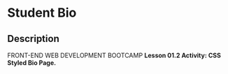 # Student Bio

## Description

FRONT-END WEB DEVELOPMENT BOOTCAMP
<b>
Lesson 01.2 
<b>
Activity: CSS Styled Bio Page.